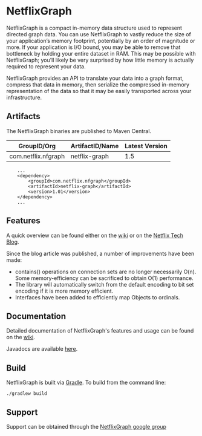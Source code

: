 NetflixGraph
============

NetflixGraph is a compact in-memory data structure used to represent directed graph data. You can use NetflixGraph to vastly reduce the size of your application’s memory footprint, potentially by an order of magnitude or more. If your application is I/O bound, you may be able to remove that bottleneck by holding your entire dataset in RAM. This may be possible with NetflixGraph; you’ll likely be very surprised by how little memory is actually required to represent your data.

NetflixGraph provides an API to translate your data into a graph format, compress that data in memory, then serialize the compressed in-memory representation of the data so that it may be easily transported across your infrastructure.

Artifacts
---------

The NetflixGraph binaries are published to Maven Central.

|GroupID/Org|ArtifactID/Name|Latest Version|
| --------- | ------------- |--------------|
|com.netflix.nfgraph|netflix-graph|1.5|

        ...	
        <dependency>
        	<groupId>com.netflix.nfgraph</groupId>
        	<artifactId>netflix-graph</artifactId>
        	<version>1.01</version>
        </dependency>
        ...

Features
--------
A quick overview can be found either on the [wiki](https://github.com/Netflix/netflix-graph/wiki) or on the [Netflix Tech Blog](http://techblog.netflix.com/2013/01/netflixgraph-metadata-library_18.html).

Since the blog article was published, a number of improvements have been made:

* contains() operations on connection sets are no longer necessarily O(n).  Some memory-efficiency can be sacrificed to obtain O(1) performance.
* The library will automatically switch from the default encoding to bit set encoding if it is more memory efficient.
* Interfaces have been added to efficiently map Objects to ordinals.


Documentation
-------------
Detailed documentation of NetflixGraph's features and usage can be found on the [wiki](https://github.com/Netflix/netflix-graph/wiki).

Javadocs are available [here](http://netflix.github.com/netflix-graph/javadoc).


Build
-----

NetflixGraph is built via [Gradle](www.gradle.org). To build from the command line:

    ./gradlew build


Support
-------
Support can be obtained through the [NetflixGraph google group](https://groups.google.com/group/netflix-graph)
